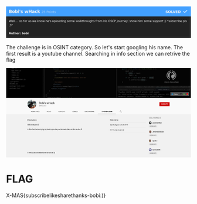 ![Bobi's wHack intro](src/Bobi's_wHack_intro.png)

The challenge is in OSINT category. So let's start googling his name.
The first result is a youtube channel. Searching in info section we can retrive the flag 

![Bobi's wHack youtube](src/Bobi's_wHack_youtube.png)

# FLAG
X-MAS{subscribelikesharethanks-bobi:)}
